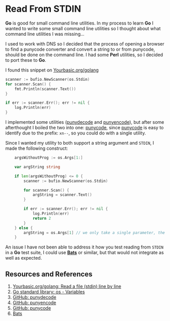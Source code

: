 # Read From STDIN

**Go** is good for small command line utilities. In my process to learn **Go** I wanted to write some small command line utilities so I thought about what command line utilities I was missing...

I used to work with DNS so I decided that the process of opening a browser to find a punycode converter and convert a string to or from punycode, should be done on the command line. I had some **Perl** utilities, so I decided to port these to **Go**.

I found this snippet on [Yourbasic.org/golang][YOURBASIC]

```go
scanner := bufio.NewScanner(os.Stdin)
for scanner.Scan() {
    fmt.Println(scanner.Text())
}

if err := scanner.Err(); err != nil {
    log.Println(err)
}
```

I implemented some utilities ([punydecode][punydecode] and [punyencode][punyencode]), but after some afterthought I boiled the two into one: [punycode][punycode], since [punycode][wikipedia] is easy to identify due to the prefix: `xn--`, so you could do with a single utility.

Since I wanted my utility to both support a string argument and `STDIN`, I made the following construct:

```go
    argsWithoutProg := os.Args[1:]

    var argString string

    if len(argsWithoutProg) <= 0 {
        scanner := bufio.NewScanner(os.Stdin)

        for scanner.Scan() {
            argString = scanner.Text()
        }

        if err := scanner.Err(); err != nil {
            log.Println(err)
            return 2
        }
    } else {
        argString = os.Args[1] // we only take a single parameter, the string to process
    }
```

An issue I have not been able to address it how you test reading from `STDIN` in a **Go** test suite, I could use [**Bats**][bats] or similar, but that would not integrate as well as expected.

## Resources and References

1. [Yourbasic.org/golang: Read a file (stdin) line by line][YOURBASIC]
1. [Go standard library: os - Variables](https://pkg.go.dev/os#pkg-variables)
1. [GitHub: punydecode][punydecode]
1. [GitHub: punyencode][punyencode]
1. [GitHub: punycode][punycode]
1. [Bats][bats]

[YOURBASIC]: https://yourbasic.org/golang/read-file-line-by-line/
[punydecode]: https://github.com/jonasbn/punydecode
[punyencode]: https://github.com/jonasbn/punyencode
[punycode]: https://github.com/jonasbn/punycode
[wikipedia]: https://en.wikipedia.org/wiki/Punycode
[bats]: https://github.com/bats-core
